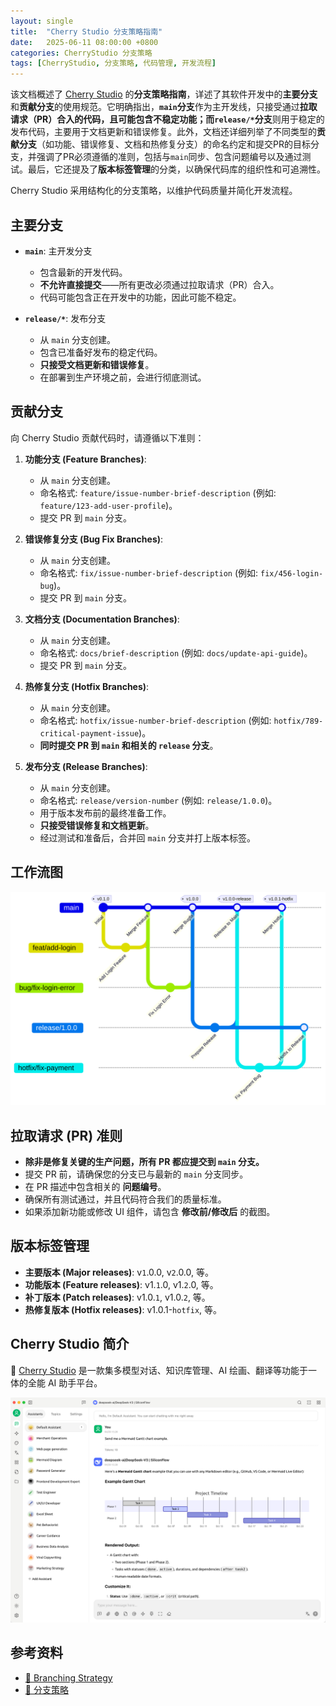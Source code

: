 ```yaml
---
layout: single
title:  "Cherry Studio 分支策略指南"
date:   2025-06-11 08:00:00 +0800
categories: CherryStudio 分支策略
tags: [CherryStudio, 分支策略, 代码管理, 开发流程]
---
```


该文档概述了 [Cherry Studio](https://github.com/CherryHQ/cherry-studio) 的**分支策略指南**，详述了其软件开发中的**主要分支**和**贡献分支**的使用规范。它明确指出，**`main`分支**作为主开发线，只接受通过**拉取请求（PR）**合入的代码，且可能包含不稳定功能；而**`release/*`分支**则用于稳定的发布代码，主要用于文档更新和错误修复。此外，文档还详细列举了不同类型的**贡献分支**（如功能、错误修复、文档和热修复分支）的命名约定和提交PR的目标分支，并强调了PR必须遵循的准则，包括与`main`同步、包含问题编号以及通过测试。最后，它还提及了**版本标签管理**的分类，以确保代码库的组织性和可追溯性。

<!--more-->

Cherry Studio 采用结构化的分支策略，以维护代码质量并简化开发流程。

## 主要分支

  * **`main`**: 主开发分支

      * 包含最新的开发代码。
      * **不允许直接提交**——所有更改必须通过拉取请求（PR）合入。
      * 代码可能包含正在开发中的功能，因此可能不稳定。

  * **`release/*`**: 发布分支

      * 从 `main` 分支创建。
      * 包含已准备好发布的稳定代码。
      * **只接受文档更新和错误修复**。
      * 在部署到生产环境之前，会进行彻底测试。


## 贡献分支

向 Cherry Studio 贡献代码时，请遵循以下准则：

1.  **功能分支 (Feature Branches)**:

      * 从 `main` 分支创建。
      * 命名格式: `feature/issue-number-brief-description` (例如: `feature/123-add-user-profile`)。
      * 提交 PR 到 `main` 分支。

2.  **错误修复分支 (Bug Fix Branches)**:

      * 从 `main` 分支创建。
      * 命名格式: `fix/issue-number-brief-description` (例如: `fix/456-login-bug`)。
      * 提交 PR 到 `main` 分支。

3.  **文档分支 (Documentation Branches)**:

      * 从 `main` 分支创建。
      * 命名格式: `docs/brief-description` (例如: `docs/update-api-guide`)。
      * 提交 PR 到 `main` 分支。

4.  **热修复分支 (Hotfix Branches)**:

      * 从 `main` 分支创建。
      * 命名格式: `hotfix/issue-number-brief-description` (例如: `hotfix/789-critical-payment-issue`)。
      * **同时提交 PR 到 `main` 和相关的 `release` 分支**。

5.  **发布分支 (Release Branches)**:

      * 从 `main` 分支创建。
      * 命名格式: `release/version-number` (例如: `release/1.0.0`)。
      * 用于版本发布前的最终准备工作。
      * **只接受错误修复和文档更新**。
      * 经过测试和准备后，合并回 `main` 分支并打上版本标签。


## 工作流图

![](/images/2025/CherryStudio/Branch-Strategy-Workflow-Diagram.svg)


## 拉取请求 (PR) 准则

  * **除非是修复关键的生产问题，所有 PR 都应提交到 `main` 分支。**
  * 提交 PR 前，请确保您的分支已与最新的 `main` 分支同步。
  * 在 PR 描述中包含相关的 **问题编号**。
  * 确保所有测试通过，并且代码符合我们的质量标准。
  * 如果添加新功能或修改 UI 组件，请包含 **修改前/修改后** 的截图。


## 版本标签管理

  * **主要版本 (Major releases)**: v`1`.0.0, v`2`.0.0, 等。
  * **功能版本 (Feature releases)**: v1.`1`.0, v1.`2`.0, 等。
  * **补丁版本 (Patch releases)**: v1.0.`1`, v1.0.`2`, 等。
  * **热修复版本 (Hotfix releases)**: v1.0.1-`hotfix`, 等。


## Cherry Studio 简介

🍒 [Cherry Studio](https://www.cherry-ai.com/) 是一款集多模型对话、知识库管理、AI 绘画、翻译等功能于一体的全能 AI 助手平台。

![](/images/2025/CherryStudio/CherryStudio.png)


## 参考资料
- [🌿 Branching Strategy](https://github.com/CherryHQ/cherry-studio/blob/main/docs/branching-strategy-en.md)
- [🌿 分支策略](https://github.com/CherryHQ/cherry-studio/blob/main/docs/branching-strategy-zh.md)
